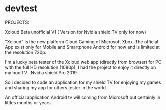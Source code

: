 # devtest

PROJECTS:

Xcloud Beta unofficial V1
( Version for Nvidia shield TV only for now)

"Xcloud" is the new platform Cloud Gaming of Microsoft Xbox. The official App exist only for Mobile and Smartphone Android for now and is limited at the resolution 720p. 

I'm a lucky beta tester of the Xcloud web app (directly from browser) for PC with the full HD resolution (1080p). 
I had the project to enjoy it directly on my box TV : Nvidia shield Pro 2019.

So i decided to code an application for my shield TV for enjoying my games and sharing my app for others tester in the world. 

An official application Android tv will coming from Microsoft but certainly in littles months or years.
